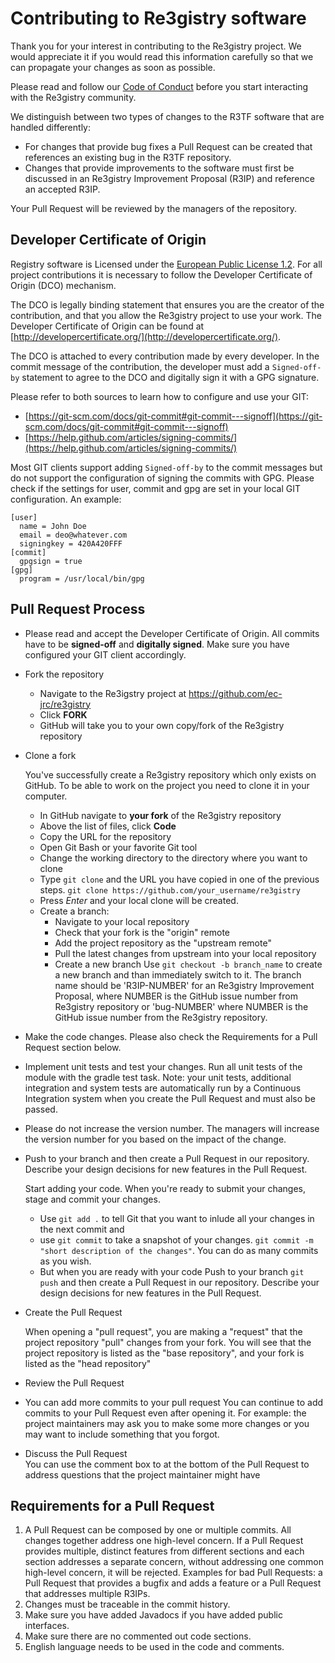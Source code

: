 # Contributing to Re3gistry software

Thank you for your interest in contributing to the Re3gistry project. We would appreciate it if you would read this information carefully so that we can propagate your changes as soon as possible.

Please read and follow our [Code of Conduct](CODE_OF_CONDUCT.adoc) before you start interacting with the Re3gistry community.


We distinguish between two types of changes to the R3TF software that are handled differently:

* For changes that provide bug fixes a Pull Request can be created that references an existing bug in the R3TF repository.
* Changes that provide improvements to the software must first be discussed in an Re3gistry Improvement Proposal (R3IP) and reference an accepted R3IP.

Your Pull Request will be reviewed by the managers of the repository.


## Developer Certificate of Origin
Registry software is Licensed under the [European Public License 1.2](https://opensource.org/licenses/EUPL-1.2). For all project contributions it is necessary to follow the Developer Certificate of Origin (DCO) mechanism.

The DCO is legally binding statement that ensures you are the creator of the contribution, and that you allow the Re3gistry project to use your work. The Developer Certificate of Origin can be found at [http://developercertificate.org/](http://developercertificate.org/).

The DCO is attached to every contribution made by every developer. In the commit message of the contribution, the developer must add a `Signed-off-by` statement to agree to the DCO and digitally sign it with a GPG signature.

Please refer to both sources to learn how to configure and use your GIT:
* [https://git-scm.com/docs/git-commit#git-commit---signoff](https://git-scm.com/docs/git-commit#git-commit---signoff)
* [https://help.github.com/articles/signing-commits/](https://help.github.com/articles/signing-commits/)

Most GIT clients support adding `Signed-off-by` to the commit messages but do not support the configuration of signing the commits with GPG. Please check if the settings for user, commit and gpg are set in your local GIT configuration. An example:
      
```
[user]
  name = John Doe
  email = deo@whatever.com
  signingkey = 420A420FFF
[commit]
  gpgsign = true
[gpg]
  program = /usr/local/bin/gpg
```
    
    
## Pull Request Process
* Please read and accept the Developer Certificate of Origin. All commits have to be **signed-off** and **digitally signed**. Make sure you have configured your GIT client accordingly.
* Fork the repository
    * Navigate to the Re3igstry project at https://github.com/ec-jrc/re3gistry
    * Click **FORK**
    * GitHub will take you to your own copy/fork of the Re3gistry repository
* Clone a fork

   You've successfully create a Re3gistry repository which only exists on GitHub. To be able to work on the project you need to clone it in your computer.
     * In GitHub navigate to **your fork** of the Re3gistry repository
     * Above the list of files, click **Code**
     * Copy the URL for the repository
     * Open Git Bash or your favorite Git tool
     * Change the working directory to the directory where you want to clone
     * Type `git clone` and the URL you have copied in one of the previous steps. 
     `git clone https://github.com/your_username/re3gistry`
     * Press *Enter* and your local clone will be created.
     * Create a branch:
         * Navigate to your local repository
         * Check that your fork is the "origin" remote
         * Add the project repository as the "upstream remote"
         * Pull the latest changes from upstream into your local repository
         * Create a new branch
         Use `git checkout -b branch_name` to create a new branch and than immediately switch to it. 
         The branch name should be 'R3IP-NUMBER' for an Re3gistry Improvement Proposal, where NUMBER is the GitHub issue number from Re3gistry repository or 'bug-NUMBER' where NUMBER is the GitHub issue number from the Re3gistry repository.
         
* Make the code changes. Please also check the Requirements for a Pull Request section below.
         
* Implement unit tests and test your changes. Run all unit tests of the module with the gradle test task. Note: your unit tests, additional integration and system tests are automatically run by a Continuous Integration system when you create the Pull Request and must also be passed.      
* Please do not increase the version number. The managers will increase the version number for you based on the impact of the change.
* Push to your branch and then create a Pull Request in our repository. Describe your design decisions for new features in the Pull Request.

   Start adding your code. When you're ready to submit your changes, stage and commit your changes. 
   * Use `git add .` to tell Git that you want to inlude all your changes in the next commit and 
   * use `git commit` to take a snapshot of your changes. 
   `git commit -m "short description of the changes"`. You can do as many commits as you wish. 
   * But when you are ready with your code Push to your branch `git push` and then create a Pull Request in our repository. Describe your design decisions for new features in the Pull Request.

* Create the Pull Request

   When opening a "pull request", you are making a "request" that the project repository "pull" changes from your fork. You will see that the project repository is listed as the "base repository", and your fork is listed as the "head repository"
* Review the Pull Request
* You can add more commits to your pull request
   You can continue to add commits to your Pull Request even after opening it. For example: the project maintainers may ask you to make some more changes or you may want to include something that you forgot.
* Discuss the Pull Request   
  You can use the comment box to at the bottom of the Pull Request to address questions that the project maintainer might have

## Requirements for a Pull Request
1. A Pull Request can be composed by one or multiple commits. All changes together address one high-level concern. If a Pull Request provides multiple, distinct features from different sections and each section addresses a separate concern, without addressing one common high-level concern, it will be rejected. Examples for bad Pull Requests: a Pull Request that provides a bugfix and adds a feature or a Pull Request that addresses multiple R3IPs.
2. Changes must be traceable in the commit history.
3. Make sure you have added Javadocs if you have added public interfaces.
4. Make sure there are no commented out code sections.
5. English language needs to be used in the code and comments.



